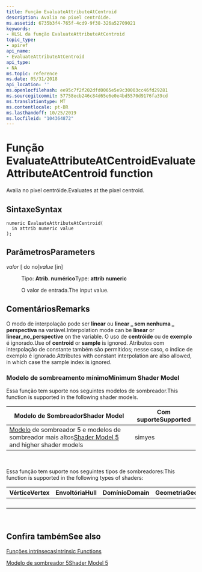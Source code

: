 ```yaml
---
title: Função EvaluateAttributeAtCentroid
description: Avalia no pixel centróide.
ms.assetid: 6735b3f4-765f-4cd9-9f38-326a52709021
keywords:
- HLSL da função EvaluateAttributeAtCentroid
topic_type:
- apiref
api_name:
- EvaluateAttributeAtCentroid
api_type:
- NA
ms.topic: reference
ms.date: 05/31/2018
api_location: ''
ms.openlocfilehash: ee95c7f2f202dfd0065e5e9c30003cc46fd29281
ms.sourcegitcommit: 57758ecb246c84d65e6e0e4bd5570d9176fa39cd
ms.translationtype: MT
ms.contentlocale: pt-BR
ms.lasthandoff: 10/25/2019
ms.locfileid: "104364872"
---
```

# <a name="evaluateattributeatcentroid-function"></a><span data-ttu-id="ec9b4-104">Função EvaluateAttributeAtCentroid</span><span class="sxs-lookup"><span data-stu-id="ec9b4-104">EvaluateAttributeAtCentroid function</span></span>

<span data-ttu-id="ec9b4-105">Avalia no pixel centróide.</span><span class="sxs-lookup"><span data-stu-id="ec9b4-105">Evaluates at the pixel centroid.</span></span>

## <a name="syntax"></a><span data-ttu-id="ec9b4-106">Sintaxe</span><span class="sxs-lookup"><span data-stu-id="ec9b4-106">Syntax</span></span>

``` syntax
numeric EvaluateAttributeAtCentroid(
  in attrib numeric value
);
```

## <a name="parameters"></a><span data-ttu-id="ec9b4-107">Parâmetros</span><span class="sxs-lookup"><span data-stu-id="ec9b4-107">Parameters</span></span>

<dl> <dt>

<span data-ttu-id="ec9b4-108">*valor* \[ do no\]</span><span class="sxs-lookup"><span data-stu-id="ec9b4-108">*value* \[in\]</span></span>
</dt> <dd>

<span data-ttu-id="ec9b4-109">Tipo: **Atrib. numérico**</span><span class="sxs-lookup"><span data-stu-id="ec9b4-109">Type: **attrib numeric**</span></span>

<span data-ttu-id="ec9b4-110">O valor de entrada.</span><span class="sxs-lookup"><span data-stu-id="ec9b4-110">The input value.</span></span>

</dd> </dl>

## <a name="remarks"></a><span data-ttu-id="ec9b4-111">Comentários</span><span class="sxs-lookup"><span data-stu-id="ec9b4-111">Remarks</span></span>

<span data-ttu-id="ec9b4-112">O modo de interpolação pode ser **linear** ou **linear \_ sem nenhuma \_ perspectiva** na variável.</span><span class="sxs-lookup"><span data-stu-id="ec9b4-112">Interpolation mode can be **linear** or **linear\_no\_perspective** on the variable.</span></span> <span data-ttu-id="ec9b4-113">O uso de **centróide** ou de **exemplo** é ignorado.</span><span class="sxs-lookup"><span data-stu-id="ec9b4-113">Use of **centroid** or **sample** is ignored.</span></span> <span data-ttu-id="ec9b4-114">Atributos com interpolação de constante também são permitidos; nesse caso, o índice de exemplo é ignorado.</span><span class="sxs-lookup"><span data-stu-id="ec9b4-114">Attributes with constant interpolation are also allowed, in which case the sample index is ignored.</span></span>

### <a name="minimum-shader-model"></a><span data-ttu-id="ec9b4-115">Modelo de sombreamento mínimo</span><span class="sxs-lookup"><span data-stu-id="ec9b4-115">Minimum Shader Model</span></span>

<span data-ttu-id="ec9b4-116">Essa função tem suporte nos seguintes modelos de sombreador.</span><span class="sxs-lookup"><span data-stu-id="ec9b4-116">This function is supported in the following shader models.</span></span>



| <span data-ttu-id="ec9b4-117">Modelo de Sombreador</span><span class="sxs-lookup"><span data-stu-id="ec9b4-117">Shader Model</span></span>                                                                | <span data-ttu-id="ec9b4-118">Com suporte</span><span class="sxs-lookup"><span data-stu-id="ec9b4-118">Supported</span></span> |
|-----------------------------------------------------------------------------|-----------|
| <span data-ttu-id="ec9b4-119">[Modelo](d3d11-graphics-reference-sm5.md) de sombreador 5 e modelos de sombreador mais altos</span><span class="sxs-lookup"><span data-stu-id="ec9b4-119">[Shader Model 5](d3d11-graphics-reference-sm5.md) and higher shader models</span></span> | <span data-ttu-id="ec9b4-120">sim</span><span class="sxs-lookup"><span data-stu-id="ec9b4-120">yes</span></span>       |



 

<span data-ttu-id="ec9b4-121">Essa função tem suporte nos seguintes tipos de sombreadores:</span><span class="sxs-lookup"><span data-stu-id="ec9b4-121">This function is supported in the following types of shaders:</span></span>



| <span data-ttu-id="ec9b4-122">Vértice</span><span class="sxs-lookup"><span data-stu-id="ec9b4-122">Vertex</span></span> | <span data-ttu-id="ec9b4-123">Envoltória</span><span class="sxs-lookup"><span data-stu-id="ec9b4-123">Hull</span></span> | <span data-ttu-id="ec9b4-124">Domínio</span><span class="sxs-lookup"><span data-stu-id="ec9b4-124">Domain</span></span> | <span data-ttu-id="ec9b4-125">Geometria</span><span class="sxs-lookup"><span data-stu-id="ec9b4-125">Geometry</span></span> | <span data-ttu-id="ec9b4-126">16x16</span><span class="sxs-lookup"><span data-stu-id="ec9b4-126">Pixel</span></span> | <span data-ttu-id="ec9b4-127">Computação</span><span class="sxs-lookup"><span data-stu-id="ec9b4-127">Compute</span></span> |
|--------|------|--------|----------|-------|---------|
|        |      |        |          | <span data-ttu-id="ec9b4-128">x</span><span class="sxs-lookup"><span data-stu-id="ec9b4-128">x</span></span>     |         |



 

## <a name="see-also"></a><span data-ttu-id="ec9b4-129">Confira também</span><span class="sxs-lookup"><span data-stu-id="ec9b4-129">See also</span></span>

<dl> <dt>

[<span data-ttu-id="ec9b4-130">Funções intrínsecas</span><span class="sxs-lookup"><span data-stu-id="ec9b4-130">Intrinsic Functions</span></span>](dx-graphics-hlsl-intrinsic-functions.md)
</dt> <dt>

[<span data-ttu-id="ec9b4-131">Modelo de sombreador 5</span><span class="sxs-lookup"><span data-stu-id="ec9b4-131">Shader Model 5</span></span>](d3d11-graphics-reference-sm5.md)
</dt> </dl>

 

 




